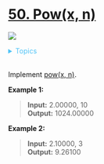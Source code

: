 # [50. Pow(x, n)](https://leetcode.com/problems/powx-n/description/)

![](https://img.shields.io/badge/Difficulty-Medium-F8AF40.svg)

<details>
<summary style="color:#4FC3F7">Topics</summary>

* [`Math`](https://leetcode.com/tag/math/)
* [`Binary Search`](https://leetcode.com/tag/binary-search/)

</details>
<br />


Implement [pow(x, n)](http://www.cplusplus.com/reference/valarray/pow/).


**Example 1:**

>**Input:** 2.00000, 10 <br />
>**Output:** 1024.00000


**Example 2:**

>**Input:** 2.10000, 3 <br />
>**Output:** 9.26100
